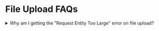 # File Upload FAQs

<details>

<summary>Why am I getting the "Request Entity Too Large" error on file upload?</summary>

The error shown below is when the upload limit is less than the size of the file in rocket.chat.

<img src="../../../../../.gitbook/assets/image (1011).png" alt="" data-size="original">

If you are using nginx as your load balancer, it could be nginx limit that is throwing the following error not your rocket.chat limit.

<img src="../../../../../.gitbook/assets/image (289) (1).png" alt="" data-size="original">

Edit your Nginx configuration to increase the `client_max_body_size` value. Learn more [here](https://www.cyberciti.biz/faq/linux-unix-bsd-nginx-413-request-entity-too-large/).

Large file sizes can affect the Mongo sort operation follow [this guide](https://developerslogblog.wordpress.com/2019/11/27/mongodb-sort-how-to-fix-maximum-ram-exceeded-error/) to resolve it.

</details>
